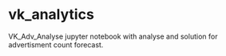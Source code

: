 # vk_analytics
VK_Adv_Analyse
jupyter notebook with analyse and solution for advertisment count forecast.
